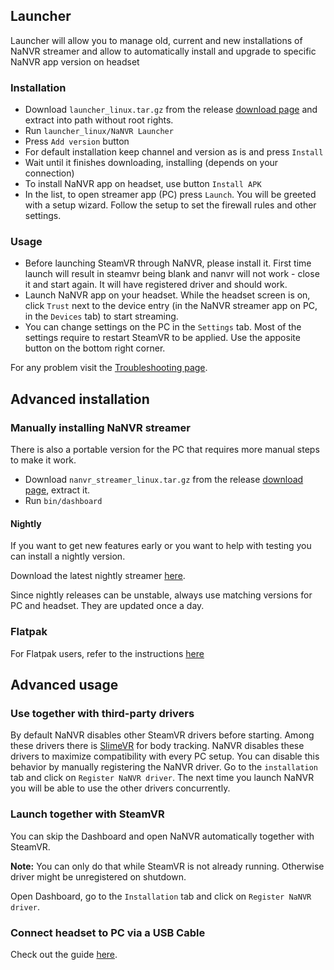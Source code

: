 ## Launcher

Launcher will allow you to manage old, current and new installations of NaNVR streamer and allow to automatically install and upgrade to specific NaNVR app version on headset

### Installation

* Download `launcher_linux.tar.gz` from the release [download page](https://github.com/nanvr/NaNVR/releases/latest) and extract into path without root rights.
* Run `launcher_linux/NaNVR Launcher`
* Press `Add version` button
* For default installation keep channel and version as is and press `Install`
* Wait until it finishes downloading, installing (depends on your connection)
* To install NaNVR app on headset, use button `Install APK`
* In the list, to open streamer app (PC) press `Launch`. You will be greeted with a setup wizard. Follow the setup to set the firewall rules and other settings.

### Usage

* Before launching SteamVR through NaNVR, please install it. First time launch will result in steamvr being blank and nanvr will not work - close it and start again. It will have registered driver and should work.
* Launch NaNVR app on your headset. While the headset screen is on, click `Trust` next to the device entry (in the NaNVR streamer app on PC, in the `Devices` tab) to start streaming.
* You can change settings on the PC in the `Settings` tab. Most of the settings require to restart SteamVR to be applied. Use the apposite button on the bottom right corner.

For any problem visit the [Troubleshooting page](Troubleshooting).

## Advanced installation

### Manually installing NaNVR streamer

There is also a portable version for the PC that requires more manual steps to make it work.

* Download `nanvr_streamer_linux.tar.gz` from the release [download page](https://github.com/nanvr/NaNVR/releases/latest), extract it.
* Run `bin/dashboard`

#### Nightly

If you want to get new features early or you want to help with testing you can install a nightly version.

Download the latest nightly streamer [here](https://github.com/nanvr/NaNVR-nightly/releases/latest).

Since nightly releases can be unstable, always use matching versions for PC and headset. They are updated once a day.

### Flatpak

For Flatpak users, refer to the instructions [here](Installing-NaNVR-and-using-SteamVR-on-Linux-through-Flatpak)

## Advanced usage

### Use together with third-party drivers

By default NaNVR disables other SteamVR drivers before starting. Among these drivers there is [SlimeVR](https://slimevr.dev/) for body tracking. NaNVR disables these drivers to maximize compatibility with every PC setup. You can disable this behavior by manually registering the NaNVR driver. Go to the `installation` tab and click on `Register NaNVR driver`. The next time you launch NaNVR you will be able to use the other drivers concurrently.

### Launch together with SteamVR

You can skip the Dashboard and open NaNVR automatically together with SteamVR.

**Note:** You can only do that while SteamVR is not already running. Otherwise driver might be unregistered on shutdown.

Open Dashboard, go to the `Installation` tab and click on `Register NaNVR driver`.

### Connect headset to PC via a USB Cable

Check out the guide [here](NaNVR-over-USB).
